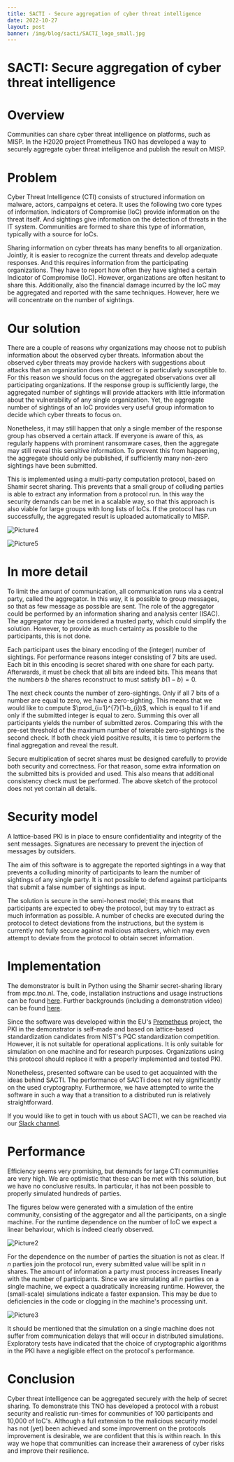 ```yaml
---
title: SACTI - Secure aggregation of cyber threat intelligence 
date: 2022-10-27
layout: post
banner: /img/blog/sacti/SACTI_logo_small.jpg
---
```


# **SACTI: Secure aggregation of cyber threat intelligence**

# Overview

Communities can share cyber threat intelligence on platforms, such as MISP. In the H2020 project Prometheus TNO has developed a way to securely aggregate cyber threat intelligence and publish the result on MISP.

# Problem

Cyber Threat Intelligence (CTI) consists of structured information on malware, actors, campaigns et cetera. It uses the following two core types of information. Indicators of Compromise (IoC) provide information on the threat itself. And sightings give information on the detection of threats in the IT system. Communities are formed to share this type of information, typically with a source for IoCs.

Sharing information on cyber threats has many benefits to all organization. Jointly, it is easier to recognize the current threats and develop adequate responses. And this requires information from the participating organizations. They have to report how often they have sighted a certain Indicator of Compromise (IoC). However, organizations are often hesitant to share this. Additionally, also the financial damage incurred by the IoC may be aggregated and reported with the same techniques. However, here we will concentrate on the number of sightings.

# Our solution

There are a couple of reasons why organizations may choose not to publish information about the observed cyber threats. Information about the observed cyber threats may provide hackers with suggestions about attacks that an organization does not detect or is particularly susceptible to. For this reason we should focus on the aggregated observations over all participating organizations. If the response group is sufficiently large, the aggregated number of sightings will provide attackers with little information about the vulnerability of any single organization. Yet, the aggregate number of sightings of an IoC provides very useful group information to decide which cyber threats to focus on.

Nonetheless, it may still happen that only a single member of the response group has observed a certain attack. If everyone is aware of this, as regularly happens with prominent ransomware cases, then the aggregate may still reveal this sensitive information. To prevent this from happening, the aggregate should only be published, if sufficiently many non-zero sightings have been submitted.

This is implemented using a multi-party computation protocol, based on Shamir secret sharing. This prevents that a small group of colluding parties is able to extract any information from a protocol run. In this way the security demands can be met in a scalable way, so that this approach is also viable for large groups with long lists of IoCs. If the protocol has run successfully, the aggregated result is uploaded automatically to MISP.

![Picture4](/img/blog/sacti/Picture4.png)

![Picture5](/img/blog/sacti/Picture5.png)

# In more detail

To limit the amount of communication, all communication runs via a central party, called the aggregator. In this way, it is possible to group messages, so that as few message as possible are sent. The role of the aggregator could be performed by an information sharing and analysis center (ISAC). The aggregator may be considered a trusted party, which could simplify the solution. However, to provide as much certainty as possible to the participants, this is not done. 

Each participant uses the binary encoding of the (integer) number of sightings. For performance reasons integer consisting of 7 bits are used. Each bit in this encoding is secret shared with one share for each party. Afterwards, it must be check that all bits are indeed bits. This means that the numbers $`b`$ the shares reconstruct to must satisfy $`b(1-b)=0`$.

The next check counts the number of zero-sightings. Only if all 7 bits of a number are equal to zero, we have a zero-sighting. This means that we would like to compute $`\prod_{i=1}^{7}(1-b_{i})`$, which is equal to 1 if and only if the submitted integer is equal to zero. Summing this over all participants yields the number of submitted zeros. Comparing this with the pre-set threshold of the maximum number of tolerable zero-sightings is the second check. If both check yield positive results, it is time to perform the final aggregation and reveal the result.

Secure multiplication of secret shares must be designed carefully to provide both security and correctness. For that reason, some extra information on the submitted bits is provided and used. This also means that additional consistency check must be performed. The above sketch of the protocol does not yet contain all details.

# Security model

A lattice-based PKI is in place to ensure confidentiality and integrity of the sent messages. Signatures are necessary to prevent the injection of messages by outsiders.  

The aim of this software is to aggregate the reported sightings in a way that prevents a colluding minority of participants to learn the number of sightings of any single party. It is not possible to defend against participants that submit a false number of sightings as input.

The solution is secure in the semi-honest model; this means that participants are expected to obey the protocol, but may try to extract as much information as possible. A number of checks are executed during the protocol to detect deviations from the instructions, but the system is currently not fully secure against malicious attackers, which may even attempt to deviate from the protocol to obtain secret information.

# Implementation

The demonstrator is built in Python using the Shamir secret-sharing library from mpc.tno.nl. The, code, installation instructions and usage instructions can be found [here](https://github.com/COSSAS/sacti). Further backgrounds (including a demonstration video) can be found [here](https://cossas-project.org/portfolio/sacti/).

Since the software was developed within the EU's [Prometheus](https://h2020.prometheus.eu) project, the PKI in the demonstrator is self-made and based on lattice-based standardization candidates from NIST's PQC standardization competition.  However, it is not suitable for operational applications.  It is only suitable for simulation on one machine and for research purposes. Organizations using this protocol should replace it with a properly implemented and tested PKI.

Nonetheless, presented software can be used to get acquainted with the ideas behind SACTI. The performance of SACTi does not rely significantly on the used cryptography. Furthermore, we have attempted to write the software in such a way that a transition to a distributed run is relatively straightforward.

If you would like to get in touch with us about SACTI, we can be reached via our [Slack channel](https://cossas.slack.com).

# Performance

Efficiency seems very promising, but demands for large CTI communities are very high. We are optimistic that these can be met with this solution, but we have no conclusive result​s. In particular, it has not been possible to properly simulated hundreds of parties.

The figures below were generated with a simulation of the entire community, consisting of the aggregator and all the participants, on a single machine. For the runtime dependence on the number of IoC we expect a linear behaviour, which is indeed clearly observed.

![Picture2](/img/blog/sacti/Picture2.png)

For the dependence on the number of parties the situation is not as clear. If $`n`$ parties join the protocol run, every submitted value will be split in $`n`$ shares. The amount of information a party must process increases linearly with the number of participants. Since we are simulating all $`n`$ parties on a single machine, we expect a quadratically increasing runtime. However, the (small-scale) simulations indicate a faster expansion. This may be due to deficiencies in the code or clogging in the machine's processing unit.

![Picture3](/img/blog/sacti/Picture3.png)

It should be mentioned that the simulation on a single machine does not suffer from communication delays that will occur in distributed simulations. 
Exploratory tests have indicated that the choice of cryptographic algorithms in the PKI have a negligible effect on the protocol's performance.

# Conclusion

Cyber threat intelligence can be aggregated securely with the help of secret sharing. To demonstrate this TNO has developed a protocol with a robust security and realistic run-times for communities of 100 participants and 10,000 of IoC's. Although a full extension to the malicious security model has not (yet) been achieved and some improvement on the protocols improvement is desirable, we are confident that this is within reach. In this way we hope that communities can increase their awareness of cyber risks and improve their resilience.
